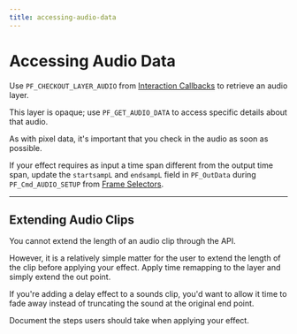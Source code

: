 ```yaml
---
title: accessing-audio-data
---
```

# Accessing Audio Data

Use `PF_CHECKOUT_LAYER_AUDIO` from [Interaction Callbacks](../../effect-details/interaction-callback-functions) to retrieve an audio layer.

This layer is opaque; use `PF_GET_AUDIO_DATA` to access specific details about that audio.

As with pixel data, it's important that you check in the audio as soon as possible.

If your effect requires as input a time span different from the output time span, update the `startsampL` and `endsampL` field in `PF_OutData` during `PF_Cmd_AUDIO_SETUP` from [Frame Selectors](../effect-basics/command-selectors.md#frame-selectors).

---

## Extending Audio Clips

You cannot extend the length of an audio clip through the API.

However, it is a relatively simple matter for the user to extend the length of the clip before applying your effect. Apply time remapping to the layer and simply extend the out point.

If you're adding a delay effect to a sounds clip, you'd want to allow it time to fade away instead of truncating the sound at the original end point.

Document the steps users should take when applying your effect.
